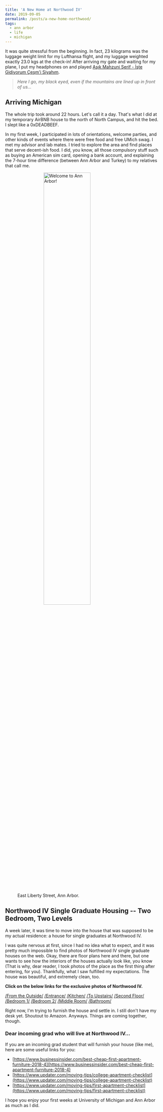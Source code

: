```yaml
---
title: 'A New Home at Northwood IV'
date: 2019-09-05
permalink: /posts/a-new-home-northwood/
tags:
  - ann arbor
  - life
  - michigan
---
```


It was quite stressful from the beginning. In fact, 23 kilograms was the luggage weight limit for my Lufthansa flight, and my luggage weighted exactly 23.0 kgs at the check-in! After arriving my gate and waiting for my plane, I put my headphones on and played [Aşık Mahzuni Şerif - İşte Gidiyorum Çeşm'i Siyahım](https://www.youtube.com/watch?v=v72Z7weB9aA).

> *Here I go, my black eyed,*
> *even if the mountains are lined up in front of us...*

## Arriving Michigan

The whole trip took around 22 hours. Let's call it a day. That's what I did at my temporary AirBNB house to the north of North Campus, and hit the bed. I slept like a 0xDEADBEEF.

In my first week, I participated in lots of orientations, welcome parties, and other kinds of events where there were free food and free UMich swag. I met my advisor and lab mates. I tried to explore the area and find places that serve decent-ish food. I did, you know, all those compulsory stuff such as buying an American sim card, opening a bank account, and explaining the 7-hour time difference (between Ann Arbor and Turkey) to my relatives that call me.

<figure>
  <img style="display: block; margin: auto; width: 60%; height: 60%;" src="{{site.url}}/images/umichannarbor/annarbor.jpg" alt="Welcome to Ann Arbor!"/>
  <figcaption>East Liberty Street, Ann Arbor.</figcaption>
</figure>

## Northwood IV Single Graduate Housing -- Two Bedroom, Two Levels

A week later, it was time to move into the house that was supposed to be my actual residence: a house for single graduates at Northwood IV.

I was quite nervous at first, since I had no idea what to expect, and it was pretty much impossible to find photos of Northwood IV single graduate houses on the web. Okay, there are floor plans here and there, but one wants to see how the interiors of the houses actually look like, you know (That is why, dear reader, I took photos of the place as the first thing after entering, for you). Thankfully, what I saw fulfilled my expectations. The house was beautiful, and extremely clean, too.

**Click on the below links for the exclusive photos of Northwood IV.**

[/From the Outside/](../../images/umichannarbor/nw4/from-outside.jpg "1931 McIntyre Drive NWIV from outside") [/Entrance/](../../images/umichannarbor/nw4/entrance.jpg "1931 McIntyre Drive NWIV Entrance") [/Kitchen/](../../images/umichannarbor/nw4/kitchen.jpg "1931 McIntyre Drive NWIV Kitchen") [/To Upstairs/](../../images/umichannarbor/nw4/toupstairs.jpg "1931 McIntyre Drive NWIV To Upstairs") [/Second Floor/](../../images/umichannarbor/nw4/secondfloor.jpg "1931 McIntyre Drive NWIV Second Floor") [/Bedroom 1/](../../images/umichannarbor/nw4/bedroom1.jpg "1931 McIntyre Drive NWIV Bedroom 1") [/Bedroom 2/](../../images/umichannarbor/nw4/bedroom2.jpg "1931 McIntyre Drive NWIV Bedroom 2") [/Middle Room/](../../images/umichannarbor/nw4/middleroom.jpg "1931 McIntyre Drive NWIV Middle Room") [/Bathroom/](../../images/umichannarbor/nw4/bathroom.jpg "1931 McIntyre Drive NWIV Bathroom")

Right now, I'm trying to furnish the house and settle in. I still don't have my desk yet. Shoutout to Amazon. Anyways. Things are coming together, though.

### Dear incoming grad who will live at Northwood IV...

If you are an incoming grad student that will furnish your house (like me), here are some useful links for you:

- [https://www.businessinsider.com/best-cheap-first-apartment-furniture-2018-4](https://www.businessinsider.com/best-cheap-first-apartment-furniture-2018-4)
- [https://www.updater.com/moving-tips/college-apartment-checklist](https://www.updater.com/moving-tips/college-apartment-checklist)
- [https://www.updater.com/moving-tips/first-apartment-checklist](https://www.updater.com/moving-tips/first-apartment-checklist)

I hope you enjoy your first weeks at University of Michigan and Ann Arbor as much as I did.
